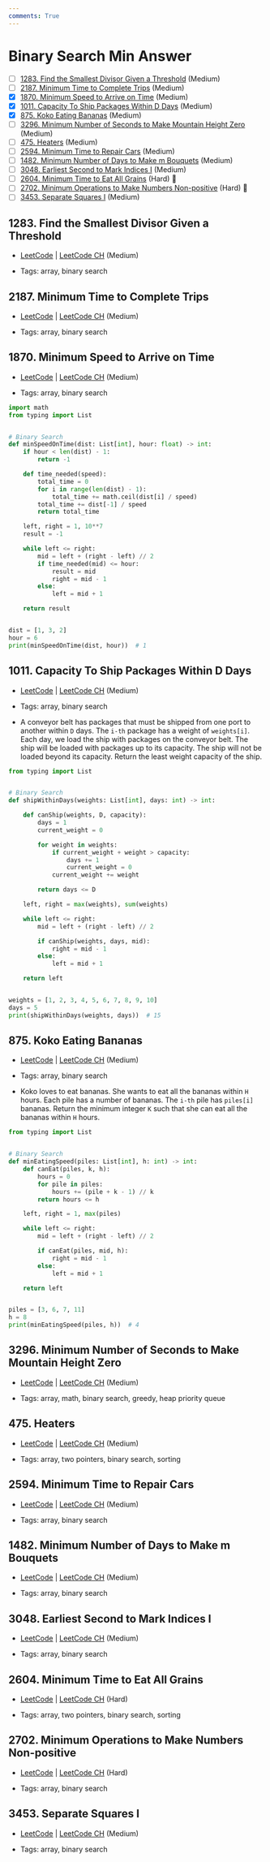 ```yaml
---
comments: True
---
```


# Binary Search Min Answer

- [ ] [1283. Find the Smallest Divisor Given a Threshold](https://leetcode.cn/problems/find-the-smallest-divisor-given-a-threshold/) (Medium)
- [ ] [2187. Minimum Time to Complete Trips](https://leetcode.cn/problems/minimum-time-to-complete-trips/) (Medium)
- [x] [1870. Minimum Speed to Arrive on Time](https://leetcode.cn/problems/minimum-speed-to-arrive-on-time/) (Medium)
- [x] [1011. Capacity To Ship Packages Within D Days](https://leetcode.cn/problems/capacity-to-ship-packages-within-d-days/) (Medium)
- [x] [875. Koko Eating Bananas](https://leetcode.cn/problems/koko-eating-bananas/) (Medium)
- [ ] [3296. Minimum Number of Seconds to Make Mountain Height Zero](https://leetcode.cn/problems/minimum-number-of-seconds-to-make-mountain-height-zero/) (Medium)
- [ ] [475. Heaters](https://leetcode.cn/problems/heaters/) (Medium)
- [ ] [2594. Minimum Time to Repair Cars](https://leetcode.cn/problems/minimum-time-to-repair-cars/) (Medium)
- [ ] [1482. Minimum Number of Days to Make m Bouquets](https://leetcode.cn/problems/minimum-number-of-days-to-make-m-bouquets/) (Medium)
- [ ] [3048. Earliest Second to Mark Indices I](https://leetcode.cn/problems/earliest-second-to-mark-indices-i/) (Medium)
- [ ] [2604. Minimum Time to Eat All Grains](https://leetcode.cn/problems/minimum-time-to-eat-all-grains/) (Hard) 👑
- [ ] [2702. Minimum Operations to Make Numbers Non-positive](https://leetcode.cn/problems/minimum-operations-to-make-numbers-non-positive/) (Hard) 👑
- [ ] [3453. Separate Squares I](https://leetcode.cn/problems/separate-squares-i/) (Medium)

## 1283. Find the Smallest Divisor Given a Threshold

-   [LeetCode](https://leetcode.com/problems/find-the-smallest-divisor-given-a-threshold/) | [LeetCode CH](https://leetcode.cn/problems/find-the-smallest-divisor-given-a-threshold/) (Medium)

-   Tags: array, binary search

## 2187. Minimum Time to Complete Trips

-   [LeetCode](https://leetcode.com/problems/minimum-time-to-complete-trips/) | [LeetCode CH](https://leetcode.cn/problems/minimum-time-to-complete-trips/) (Medium)

-   Tags: array, binary search

## 1870. Minimum Speed to Arrive on Time

-   [LeetCode](https://leetcode.com/problems/minimum-speed-to-arrive-on-time/) | [LeetCode CH](https://leetcode.cn/problems/minimum-speed-to-arrive-on-time/) (Medium)

-   Tags: array, binary search

```python title="1870. Minimum Speed to Arrive on Time - Python Solution"
import math
from typing import List


# Binary Search
def minSpeedOnTime(dist: List[int], hour: float) -> int:
    if hour < len(dist) - 1:
        return -1

    def time_needed(speed):
        total_time = 0
        for i in range(len(dist) - 1):
            total_time += math.ceil(dist[i] / speed)
        total_time += dist[-1] / speed
        return total_time

    left, right = 1, 10**7
    result = -1

    while left <= right:
        mid = left + (right - left) // 2
        if time_needed(mid) <= hour:
            result = mid
            right = mid - 1
        else:
            left = mid + 1

    return result


dist = [1, 3, 2]
hour = 6
print(minSpeedOnTime(dist, hour))  # 1

```

## 1011. Capacity To Ship Packages Within D Days

-   [LeetCode](https://leetcode.com/problems/capacity-to-ship-packages-within-d-days/) | [LeetCode CH](https://leetcode.cn/problems/capacity-to-ship-packages-within-d-days/) (Medium)

-   Tags: array, binary search
-   A conveyor belt has packages that must be shipped from one port to another within `D` days. The `i-th` package has a weight of `weights[i]`. Each day, we load the ship with packages on the conveyor belt. The ship will be loaded with packages up to its capacity. The ship will not be loaded beyond its capacity. Return the least weight capacity of the ship.

```python title="1011. Capacity To Ship Packages Within D Days - Python Solution"
from typing import List


# Binary Search
def shipWithinDays(weights: List[int], days: int) -> int:

    def canShip(weights, D, capacity):
        days = 1
        current_weight = 0

        for weight in weights:
            if current_weight + weight > capacity:
                days += 1
                current_weight = 0
            current_weight += weight

        return days <= D

    left, right = max(weights), sum(weights)

    while left <= right:
        mid = left + (right - left) // 2

        if canShip(weights, days, mid):
            right = mid - 1
        else:
            left = mid + 1

    return left


weights = [1, 2, 3, 4, 5, 6, 7, 8, 9, 10]
days = 5
print(shipWithinDays(weights, days))  # 15

```

## 875. Koko Eating Bananas

-   [LeetCode](https://leetcode.com/problems/koko-eating-bananas/) | [LeetCode CH](https://leetcode.cn/problems/koko-eating-bananas/) (Medium)

-   Tags: array, binary search
-   Koko loves to eat bananas. She wants to eat all the bananas within `H` hours. Each pile has a number of bananas. The `i-th` pile has `piles[i]` bananas. Return the minimum integer `K` such that she can eat all the bananas within `H` hours.

```python title="875. Koko Eating Bananas - Python Solution"
from typing import List


# Binary Search
def minEatingSpeed(piles: List[int], h: int) -> int:
    def canEat(piles, k, h):
        hours = 0
        for pile in piles:
            hours += (pile + k - 1) // k
        return hours <= h

    left, right = 1, max(piles)

    while left <= right:
        mid = left + (right - left) // 2

        if canEat(piles, mid, h):
            right = mid - 1
        else:
            left = mid + 1

    return left


piles = [3, 6, 7, 11]
h = 8
print(minEatingSpeed(piles, h))  # 4

```

## 3296. Minimum Number of Seconds to Make Mountain Height Zero

-   [LeetCode](https://leetcode.com/problems/minimum-number-of-seconds-to-make-mountain-height-zero/) | [LeetCode CH](https://leetcode.cn/problems/minimum-number-of-seconds-to-make-mountain-height-zero/) (Medium)

-   Tags: array, math, binary search, greedy, heap priority queue

## 475. Heaters

-   [LeetCode](https://leetcode.com/problems/heaters/) | [LeetCode CH](https://leetcode.cn/problems/heaters/) (Medium)

-   Tags: array, two pointers, binary search, sorting

## 2594. Minimum Time to Repair Cars

-   [LeetCode](https://leetcode.com/problems/minimum-time-to-repair-cars/) | [LeetCode CH](https://leetcode.cn/problems/minimum-time-to-repair-cars/) (Medium)

-   Tags: array, binary search

## 1482. Minimum Number of Days to Make m Bouquets

-   [LeetCode](https://leetcode.com/problems/minimum-number-of-days-to-make-m-bouquets/) | [LeetCode CH](https://leetcode.cn/problems/minimum-number-of-days-to-make-m-bouquets/) (Medium)

-   Tags: array, binary search

## 3048. Earliest Second to Mark Indices I

-   [LeetCode](https://leetcode.com/problems/earliest-second-to-mark-indices-i/) | [LeetCode CH](https://leetcode.cn/problems/earliest-second-to-mark-indices-i/) (Medium)

-   Tags: array, binary search

## 2604. Minimum Time to Eat All Grains

-   [LeetCode](https://leetcode.com/problems/minimum-time-to-eat-all-grains/) | [LeetCode CH](https://leetcode.cn/problems/minimum-time-to-eat-all-grains/) (Hard)

-   Tags: array, two pointers, binary search, sorting

## 2702. Minimum Operations to Make Numbers Non-positive

-   [LeetCode](https://leetcode.com/problems/minimum-operations-to-make-numbers-non-positive/) | [LeetCode CH](https://leetcode.cn/problems/minimum-operations-to-make-numbers-non-positive/) (Hard)

-   Tags: array, binary search

## 3453. Separate Squares I

-   [LeetCode](https://leetcode.com/problems/separate-squares-i/) | [LeetCode CH](https://leetcode.cn/problems/separate-squares-i/) (Medium)

-   Tags: array, binary search
